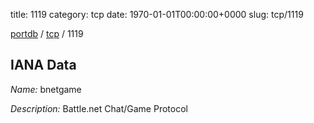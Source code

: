title: 1119
category: tcp
date: 1970-01-01T00:00:00+0000
slug: tcp/1119

[portdb](/) / [tcp](/category/tcp.html) / 1119


## IANA Data

_Name:_ bnetgame

_Description:_ Battle.net Chat/Game Protocol

